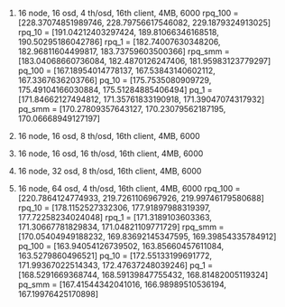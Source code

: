 1. 16 node, 16 osd, 4 th/osd, 16th client, 4MB, 6000
rpq_100 =  [228.37074851989746, 228.79756617546082, 229.1879324913025]
rpq_10 =  [191.04212403297424, 189.81066346168518, 190.50295186042786]
rpq_1 =  [182.74007630348206, 182.96811604499817, 183.73759603500366]
rpq_smm =  [183.04068660736084, 182.4870126247406, 181.95983123779297]
pq_100 =  [167.18954014778137, 167.53843140602112, 167.3367636203766]
pq_10 =  [175.7535080909729, 175.49104166030884, 175.51284885406494]
pq_1 =  [171.84662127494812, 171.35761833190918, 171.39047074317932]
pq_smm =  [170.27809357643127, 170.23079562187195, 170.06668949127197]

2. 16 node, 16 osd, 8 th/osd, 16th client, 4MB, 6000
3. 16 node, 16 osd, 16 th/osd, 16th client, 4MB, 6000
4. 16 node, 32 osd, 8 th/osd, 16th client, 4MB, 6000

5. 16 node, 64 osd, 4 th/osd, 16th client, 4MB, 6000
rpq_100 =  [220.7864124774933, 219.7261106967926, 219.99746179580688]
rpq_10 =  [178.1152527332306, 177.91897988319397, 177.72258234024048]
rpq_1 =  [171.3189103603363, 171.30667781829834, 171.04821109771729]
rpq_smm =  [170.05404949188232, 169.83692145347595, 169.39854335784912]
pq_100 =  [163.94054126739502, 163.85660457611084, 163.5279860496521]
pq_10 =  [172.55133199691772, 171.99367022514343, 172.47637248039246]
pq_1 =  [168.5291669368744, 168.59139847755432, 168.81482005119324]
pq_smm =  [167.41544342041016, 166.98989510536194, 167.19976425170898]
